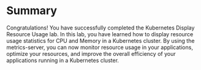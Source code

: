# Summary

Congratulations! You have successfully completed the Kubernetes Display Resource Usage lab. In this lab, you have learned how to display resource usage statistics for CPU and Memory in a Kubernetes cluster. By using the metrics-server, you can now monitor resource usage in your applications, optimize your resources, and improve the overall efficiency of your applications running in a Kubernetes cluster.
